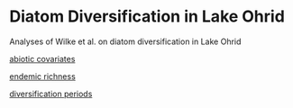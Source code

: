 # Diatom Diversification in Lake Ohrid
Analyses of Wilke et al. on diatom diversification in Lake Ohrid

[abiotic covariates](https://thauffe.github.io/OhridDiatomDiversification/abiotic_covariates.html)

[endemic richness](https://thauffe.github.io/OhridDiatomDiversification/endemic_richness.html)

[diversification periods](https://thauffe.github.io/OhridDiatomDiversification/diversification_dynamic.html)
